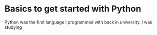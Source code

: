 # Basics to get started with Python

Python was the first language I programmed with back in university. I was 
studying 